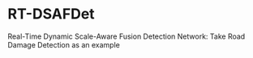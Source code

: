 # RT-DSAFDet
Real-Time Dynamic Scale-Aware Fusion Detection Network: Take Road Damage Detection as an example
